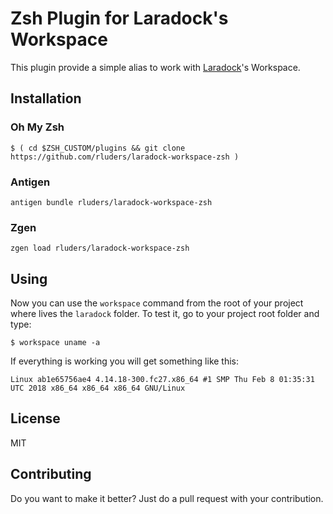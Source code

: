 # Zsh Plugin for Laradock's Workspace

This plugin provide a simple alias to work with [Laradock](http://laradock.io)'s Workspace.

## Installation

### Oh My Zsh

```
$ ( cd $ZSH_CUSTOM/plugins && git clone https://github.com/rluders/laradock-workspace-zsh )
```

### Antigen

```
antigen bundle rluders/laradock-workspace-zsh
```

### Zgen

```
zgen load rluders/laradock-workspace-zsh
```

## Using

Now you can use the `workspace` command from the root of your project where lives the `laradock` folder.
To test it, go to your project root folder and type:

```$ workspace uname -a```

If everything is working you will get something like this:

```
Linux ab1e65756ae4 4.14.18-300.fc27.x86_64 #1 SMP Thu Feb 8 01:35:31 UTC 2018 x86_64 x86_64 x86_64 GNU/Linux
```

## License

MIT

## Contributing

Do you want to make it better? Just do a pull request with your contribution.

